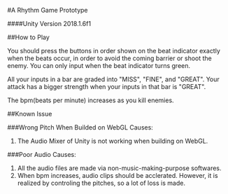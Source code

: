 #A Rhythm Game Prototype

####Unity Version 2018.1.6f1

##How to Play

You should press the buttons in order shown on the beat indicator exactly when the beats occur, in order to avoid the coming barrier or shoot the enemy. You can only input when the beat indicator turns green. 

All your inputs in a bar are graded into "MISS", "FINE", and "GREAT". Your attack has a bigger strength when your inputs in that bar is "GREAT". 

The bpm(beats per minute) increases as you kill enemies. 

##Known Issue

###Wrong Pitch When Builded on WebGL
Causes:
1. The Audio Mixer of Unity is not working when building on WebGL. 

###Poor Audio
Causes:
1. All the audio files are made via non-music-making-purpose softwares.
2. When bpm increases, audio clips should be acclerated. However, it is realized by controling the pitches, so a lot of loss is made. 